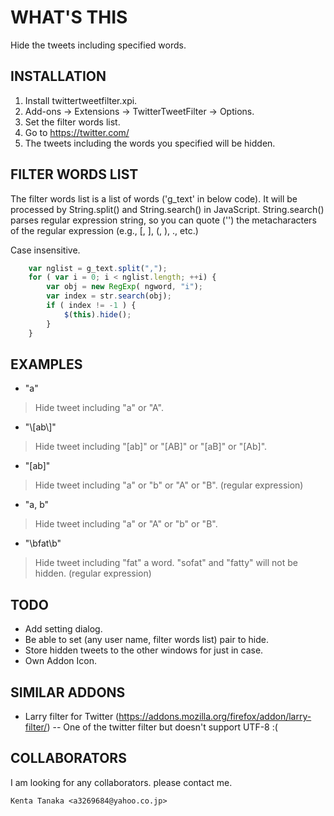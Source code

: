 WHAT'S THIS
===========
  Hide the tweets including specified words.


INSTALLATION
------------

1. Install twittertweetfilter.xpi.
2. Add-ons -> Extensions -> TwitterTweetFilter -> Options.
3. Set the filter words list.
4. Go to https://twitter.com/
5. The tweets including the words you specified will be hidden.


FILTER WORDS LIST
-----------------

  The filter words list is a list of words ('g_text' in below code). It will be processed by String.split() and String.search() in JavaScript. String.search() parses regular expression string, so you can quote ('\') the metacharacters of the regular expression (e.g., [, ], (, ), ., etc.)

  Case insensitive.

```javascript
    var nglist = g_text.split(",");
    for ( var i = 0; i < nglist.length; ++i) {
        var obj = new RegExp( ngword, "i");
        var index = str.search(obj);
        if ( index != -1 ) {
            $(this).hide();
        }
    }
```

EXAMPLES
--------

- "a"
> Hide tweet including "a" or "A".
- "\\[ab\\]"
> Hide tweet including "[ab]" or "[AB]" or "[aB]" or "[Ab]".
- "[ab]"
> Hide tweet including "a" or "b" or "A" or "B". (regular expression)
- "a, b"
> Hide tweet including "a" or "A" or "b" or "B".
- "\\bfat\\b"
> Hide tweet including "fat" a word. "sofat" and "fatty" will not be hidden. (regular expression)


TODO
----

- Add setting dialog.
- Be able to set (any user name, filter words list) pair to hide.
- Store hidden tweets to the other windows for just in case.
- Own Addon Icon.

SIMILAR ADDONS
--------------
- Larry filter for Twitter (https://addons.mozilla.org/firefox/addon/larry-filter/)
-- One of the twitter filter but doesn't support UTF-8 :(


COLLABORATORS
-------------

  I am looking for any collaborators. please contact me.

    Kenta Tanaka <a3269684@yahoo.co.jp>

